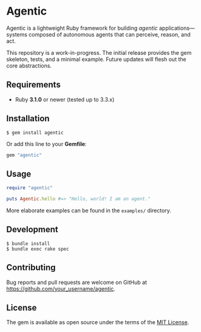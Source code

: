 # Agentic

Agentic is a lightweight Ruby framework for building *agentic* applications—systems composed of autonomous agents that can perceive, reason, and act.

This repository is a work-in-progress. The initial release provides the gem skeleton, tests, and a minimal example. Future updates will flesh out the core abstractions.

## Requirements

* Ruby **3.1.0** or newer (tested up to 3.3.x)

## Installation

```
$ gem install agentic
```

Or add this line to your **Gemfile**:

```ruby
gem "agentic"
```

## Usage

```ruby
require "agentic"

puts Agentic.hello #=> "Hello, world! I am an agent."
```

More elaborate examples can be found in the `examples/` directory.

## Development

```
$ bundle install
$ bundle exec rake spec
```

## Contributing

Bug reports and pull requests are welcome on GitHub at https://github.com/your_username/agentic.

## License

The gem is available as open source under the terms of the [MIT License](LICENSE).
